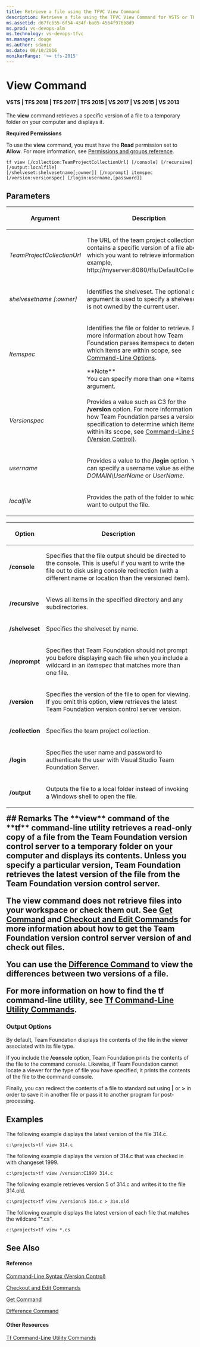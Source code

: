 ```yaml
---
title: Retrieve a file using the TFVC View Command
description: Retrieve a file using the TFVC View Command for VSTS or TFS
ms.assetid: d67fcb55-6f54-434f-ba05-4564f976b8d9
ms.prod: vs-devops-alm
ms.technology: vs-devops-tfvc
ms.manager: douge
ms.author: sdanie
ms.date: 08/10/2016
monikerRange: '>= tfs-2015'
---
```



# View Command

#### VSTS | TFS 2018 | TFS 2017 | TFS 2015 | VS 2017 | VS 2015 | VS 2013

The **view** command retrieves a specific version of a file to a temporary folder on your computer and displays it.

**Required Permissions**

To use the **view** command, you must have the **Read** permission set to **Allow**. For more information, see [Permissions and groups reference](../security/permissions.md).

    tf view [/collection:TeamProjectCollectionUrl] [/console] [/recursive] [/output:localfile]
    [/shelveset:shelvesetname[;owner]] [/noprompt] itemspec 
    [/version:versionspec] [/login:username,[password]]
## Parameters<table>
<thead>
<tr>
<th><p><strong>Argument</strong></p></th>
<th><p><strong>Description</strong></p></th>
</tr>
</thead>
<tbody>
<tr>
<td><p><em>TeamProjectCollectionUrl</em></p></td>
<td><p>The URL of the team project collection that contains a specific version of a file about which you want to retrieve information (for example, http://myserver:8080/tfs/DefaultCollection).</p></td>
</tr>
<tr>
<td><p><em>shelvesetname [:owner]</em></p></td>
<td><p>Identifies the shelveset. The optional <em>owner</em> argument is used to specify a shelveset that is not owned by the current user.</p></td>
</tr>
<tr>
<td><p><em>Itemspec</em></p></td>
<td><p>Identifies the file or folder to retrieve. For more information about how Team Foundation parses itemspecs to determine which items are within scope, see <a href="https://msdn.microsoft.com/library/4y2ash30">Command-Line Options</a>.</p>
<div class="alert">
<div class="mtps-table" xmlns="http://www.w3.org/1999/xhtml">
<div class="mtps-row">
**Note**
</div>
<div class="mtps-row">
You can specify more than one *Itemspec* argument. 
</div>
</div>
</div></td>
</tr>
<tr>
<td><p><em>Versionspec</em></p></td>
<td><p>Provides a value such as C3 for the <strong>/version</strong> option. For more information about how Team Foundation parses a version specification to determine which items are within its scope, see <a href="https://msdn.microsoft.com/library/56f7w6be">Command-Line Syntax (Version Control)</a>.</p></td>
</tr>
<tr>
<td><p><em>username</em></p></td>
<td><p>Provides a value to the <strong>/login</strong> option. You can specify a username value as either <em>DOMAIN</em>\<em>UserName</em> or <em>UserName</em>.</p></td>
</tr>
<tr>
<td><p><em>localfile</em></p></td>
<td><p>Provides the path of the folder to which you want to output the file.</p></td>
</tr>
</tbody>
</table>

<table>
<thead>
<tr>
<th><p><strong>Option</strong></p></th>
<th><p><strong>Description</strong></p></th>
</tr>
</thead>
<tbody>
<tr>
<td><p><strong>/console</strong></p></td>
<td><p>Specifies that the file output should be directed to the console. This is useful if you want to write the file out to disk using console redirection (with a different name or location than the versioned item).</p></td>
</tr>
<tr>
<td><p><strong>/recursive</strong></p></td>
<td><p>Views all items in the specified directory and any subdirectories.</p></td>
</tr>
<tr>
<td><p><strong>/shelveset</strong></p></td>
<td><p>Specifies the shelveset by name.</p></td>
</tr>
<tr>
<td><p><strong>/noprompt</strong></p></td>
<td><p>Specifies that Team Foundation should not prompt you before displaying each file when you include a wildcard in an <em>itemspec</em> that matches more than one file.</p></td>
</tr>
<tr>
<td><p><strong>/version</strong></p></td>
<td><p>Specifies the version of the file to open for viewing. If you omit this option, <strong>view</strong> retrieves the latest Team Foundation version control server version.</p></td>
</tr>
<tr>
<td><p><strong>/collection</strong></p></td>
<td><p>Specifies the team project collection.</p></td>
</tr>
<tr>
<td><p><strong>/login</strong></p></td>
<td><p>Specifies the user name and password to authenticate the user with Visual Studio Team Foundation Server.</p></td>
</tr>
<tr>
<td><p><strong>/output</strong></p></td>
<td><p>Outputs the file to a local folder instead of invoking a Windows shell to open the file.</p></td>
</tr>
</tbody>
</table>
## Remarks
The **view** command of the **tf** command-line utility retrieves a read-only copy of a file from the Team Foundation version control server to a temporary folder on your computer and displays its contents. Unless you specify a particular version, Team Foundation retrieves the latest version of the file from the Team Foundation version control server.

The **view** command does not retrieve files into your workspace or check them out. See [Get Command](get-command.md) and [Checkout and Edit Commands](checkout-or-edit-command.md) for more information about how to get the Team Foundation version control server version of and check out files.

You can use the [Difference Command](difference-command.md) to view the differences between two versions of a file.

For more information on how to find the **tf** command-line utility, see [Tf Command-Line Utility Commands](https://msdn.microsoft.com/library/z51z7zy0).

### Output Options

By default, Team Foundation displays the contents of the file in the viewer associated with its file type.

If you include the **/console** option, Team Foundation prints the contents of the file to the command console. Likewise, if Team Foundation cannot locate a viewer for the type of file you have specified, it prints the contents of the file to the command console.

Finally, you can redirect the contents of a file to standard out using **|** or **\>** in order to save it in another file or pass it to another program for post-processing.
## Examples
The following example displays the latest version of the file 314.c.

    c:\projects>tf view 314.c

The following example displays the version of 314.c that was checked in with changeset 1999.

    c:\projects>tf view /version:C1999 314.c

The following example retrieves version 5 of 314.c and writes it to the file 314.old.

    c:\projects>tf view /version:5 314.c > 314.old

The following example displays the latest version of each file that matches the wildcard "\*.cs".

    c:\projects>tf view *.cs

## See Also

#### Reference

[Command-Line Syntax (Version Control)](https://msdn.microsoft.com/library/56f7w6be)

[Checkout and Edit Commands](checkout-or-edit-command.md)

[Get Command](get-command.md)

[Difference Command](difference-command.md)

#### Other Resources

[Tf Command-Line Utility Commands](https://msdn.microsoft.com/library/z51z7zy0)
